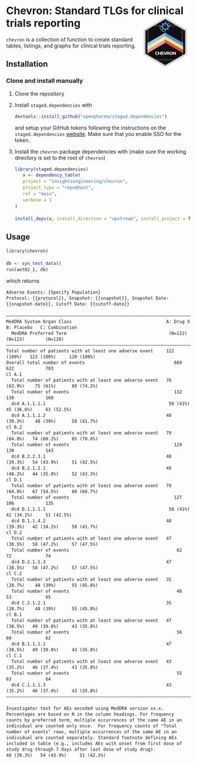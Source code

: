 <!-- markdownlint-disable MD033 -->
# Chevron: Standard TLGs for clinical trials reporting <a href='https://github.com/insightsengineering/chevron'><img src="man/figures/chevron.png" align="right" height="139" style="max-width: 100%;"/></a  >

<!-- markdownlint-enable MD033 -->

`chevron` is a collection of function to create standard tables, listings, and graphs for clinical trials reporting.

## Installation

### Clone and install manually

1. Clone the repository

1. Install `staged.dependencies` with

   ```r
   devtools::install_github("openpharma/staged.dependencies")
   ```

   and setup your GitHub tokens following the instructions on the `staged.dependencies` [website](https://github.com/openpharma/staged.dependencies).  Make sure that you enable SSO for the token.

1. Install the `chevron` package dependencies with (make sure the working directory is set to the root of `chevron`)

   ```r
   library(staged.dependencies)
      x <- dependency_table(
      project = "insightsengineering/chevron",
      project_type = "repo@host",
      ref = "main",
      verbose = 1
   )

   install_deps(x, install_direction = "upstream", install_project = TRUE)
   ```

## Usage

```r
library(chevron)

db <- syn_test_data()
run(aet02_1, db)
```

which returns

```text
Adverse Events: {Specify Population}
Protocol: {{protocol}}, Snapshot: {{snapshot}}, Snapshot Date: {{snapshot-date}}, Cutoff Date: {{cutoff-date}}

—————————————————————————————————————————————————————————————————————————————————————————————————————
MedDRA System Organ Class                                    A: Drug X    B: Placebo   C: Combination
  MedDRA Preferred Term                                       (N=122)      (N=123)        (N=120)
—————————————————————————————————————————————————————————————————————————————————————————————————————
Total number of patients with at least one adverse event     122 (100%)   123 (100%)     120 (100%)
Overall total number of events                                  609          622            703
cl A.1
  Total number of patients with at least one adverse event   78 (63.9%)    75 (61%)      89 (74.2%)
  Total number of events                                        132          130            160
  dcd A.1.1.1.1                                               50 (41%)    45 (36.6%)     63 (52.5%)
  dcd A.1.1.1.2                                              48 (39.3%)    48 (39%)      50 (41.7%)
cl B.2
  Total number of patients with at least one adverse event   79 (64.8%)   74 (60.2%)     85 (70.8%)
  Total number of events                                        129          138            143
  dcd B.2.2.3.1                                              48 (39.3%)   54 (43.9%)     51 (42.5%)
  dcd B.2.1.2.1                                              49 (40.2%)   44 (35.8%)     52 (43.3%)
cl D.1
  Total number of patients with at least one adverse event   79 (64.8%)   67 (54.5%)     80 (66.7%)
  Total number of events                                        127          106            135
  dcd D.1.1.1.1                                               50 (41%)    42 (34.1%)     51 (42.5%)
  dcd D.1.1.4.2                                              48 (39.3%)   42 (34.1%)     50 (41.7%)
cl D.2
  Total number of patients with at least one adverse event   47 (38.5%)   58 (47.2%)     57 (47.5%)
  Total number of events                                         62           72             74
  dcd D.2.1.5.3                                              47 (38.5%)   58 (47.2%)     57 (47.5%)
cl C.2
  Total number of patients with at least one adverse event   35 (28.7%)    48 (39%)      55 (45.8%)
  Total number of events                                         48           53             65
  dcd C.2.1.2.1                                              35 (28.7%)    48 (39%)      55 (45.8%)
cl B.1
  Total number of patients with at least one adverse event   47 (38.5%)   49 (39.8%)     43 (35.8%)
  Total number of events                                         56           60             62
  dcd B.1.1.1.1                                              47 (38.5%)   49 (39.8%)     43 (35.8%)
cl C.1
  Total number of patients with at least one adverse event   43 (35.2%)   46 (37.4%)     43 (35.8%)
  Total number of events                                         55           63             64
  dcd C.1.1.1.3                                              43 (35.2%)   46 (37.4%)     43 (35.8%)
—————————————————————————————————————————————————————————————————————————————————————————————————————

Investigator text for AEs encoded using MedDRA version xx.x.  Percentages are based on N in the column headings. For frequency counts by preferred term, multiple occurrences of the same AE in an individual are counted only once.  For frequency counts of "Total number of events" rows, multiple occurrences of the same AE in an individual are counted separately. Standard footnote defining AEs included in table (e.g., includes AEs with onset from first dose of study drug through 7 days after last dose of study drug).                                         48 (39.3%)   54 (43.9%)     51 (42.5%)
```
